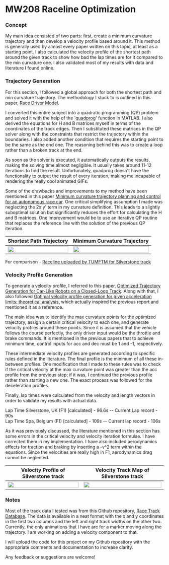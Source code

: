 # MW208 Raceline Optimization
<Desc of proj>
  
### **Concept**

My main idea consisted of two parts: first, create a minimum curvature trajectory and then develop a velocity profile based around it. This method is generally used by almost every paper written on this topic, at least as a starting point. I also calculated the velocity profile of the shortest path around the given track to show how bad the lap times are for it compared to the min curvature one. I also validated most of my results with data and literature I found online.

### **Trajectory Generation**

For this section, I followed a global approach for both the shortest path and min curvature trajectory. The methodology I stuck to is outlined in this paper, [Race Driver Model](https://dl.acm.org/doi/10.1016/j.compstruc.2007.04.028). 

I converted this entire subject into a quadratic programming (QP) problem and solved it with the help of the '[quadprog](https://in.mathworks.com/help/optim/ug/quadprog.html)' function in MATLAB. I also derived the equations for H and B matrices myself in terms of the coordinates of the track edges. Then I substituted these matrices in the QP solver along with the constraints that restrict the trajectory within the boundaries. I also added another condition that requires the starting point to be the same as the end one. The reasoning behind this was to create a loop rather than a broken track at the end. 

As soon as the solver is executed, it automatically outputs the results, making the solving time almost negligible. It usually takes around 11-12 iterations to find the result. Unfortunately, quadprog doesn't have the functionality to output the result of every iteration, making me incapable of rendering the really cool animated GIFs.

Some of the drawbacks and improvements to my method have been mentioned in this paper [Minimum curvature trajectory planning and control for an autonomous race car](https://www.tandfonline.com/doi/abs/10.1080/00423114.2019.1631455?journalCode=nvsd20). One critical simplifying assumption I made was neglecting the 2x'y' term in my curvature definition. This leads to a slightly suboptimal solution but significantly reduces the effort for calculating the H and B matrices. One improvement would be to use an iterative QP routine that replaces the reference line with the solution of the previous QP iteration.
  
Shortest Path Trajectory |  Minimum Curvature Trajectory 
:-------------------------:|:-------------------------:
<img src="https://user-images.githubusercontent.com/58664908/128596618-575a2a3c-70fd-49e1-820d-698fe9b1d8b0.png" width=100% height=100%>|<img src="https://user-images.githubusercontent.com/58664908/128598833-c99c9c31-b9b9-4988-aa61-ef6dd28a60c9.png" width=100% height=100%>

For comparison - [Raceline uploaded by TUMFTM for Silverstone track](https://user-images.githubusercontent.com/58664908/128598878-c3997de2-ea97-4d82-a775-bd9cfa0a177a.png)


### **Velocity Profile Generation**

To generate a velocity profile, I referred to this paper, [Optimized Trajectory Generation for Car-Like Robots on a Closed-Loop Track](https://digitalcommons.du.edu/etd/1370/). Along with that, I also followed [Optimal velocity profile generation for given acceleration limits: theoretical analysis](https://ieeexplore.ieee.org/abstract/document/1470174/), which actually inspired the previous report and mentioned it as a reference.

The main idea was to identify the max curvature points for the optimized trajectory, assign a certain critical velocity to each one, and generate velocity profiles around these points. Since it is assumed that the vehicle follows the course perfectly, the only driver input would be the throttle and brake commands. It is mentioned in the previous papers that to achieve minimum time, control inputs for acc and dec must be 1 and -1, respectively. 

These intermediate velocity profiles are generated according to specific rules defined in the literature. The final profile is the minimum of all these in-between profiles. One modification that I made to these rules was to check if the critical velocity at the max curvature point was greater than the acc profile from the previous step; if it was, I continued the previous profile rather than starting a new one. The exact process was followed for the deceleration profiles.

Finally, lap times were calculated from the velocity and length vectors in order to validate my results with actual data.

Lap Time Silverstone, UK (F1) [calculated] - 96.6s -- Current Lap record - 90s\
Lap Time Spa, Belgium (F1) [calculated] - 109s -- Current lap record - 106s

As it was previously discussed, the literature mentioned in this section has some errors in the critical velocity and velocity iteration formulae. I have corrected them in my implementation. I have also included aerodynamics effects for traction and braking by inserting a -v^2 term within the equations. Since the velocities are really high in F1, aerodynamics drag cannot be neglected.

Velocity Profile of Silverstone track | Velocity Track Map of Silverstone track
:-------------------------:|:-------------------------:
<img src="https://user-images.githubusercontent.com/58664908/132526875-029ec40b-b303-421a-b602-9892c41e65f6.png" width=100% height=100%>|<img src="https://user-images.githubusercontent.com/58664908/132527879-a54d3556-4485-4eea-b9a3-eb8375a99246.png" width=100% height=100%>

### **Notes**
  
Most of the track data I tested was from this Github repository, [Race Track Database](https://github.com/TUMFTM/racetrack-database). The data is available in a neat format with the x and y coordinates in the first two columns and the left and right track widths on the other two. Currently, the only animations that I have are for a marker moving along the trajectory.  I am working on adding a velocity component to that. 

I will upload the code for this project on my Github repository with the appropriate comments and documentation to increase clarity.

Any feedback or suggestions are welcome!
